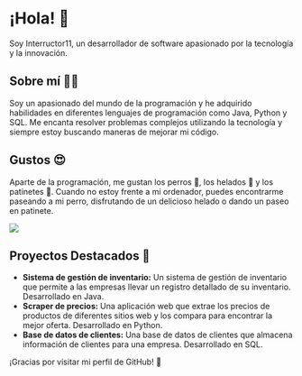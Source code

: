 # ¡Hola! 👋

Soy Interructor11, un desarrollador de software apasionado por la tecnología y la innovación.

## Sobre mí 👨‍💻

Soy un apasionado del mundo de la programación y he adquirido habilidades en diferentes lenguajes de programación como Java, Python y SQL. Me encanta resolver problemas complejos utilizando la tecnología y siempre estoy buscando maneras de mejorar mi código.

## Gustos 😍

Aparte de la programación, me gustan los perros 🐶, los helados 🍦 y los patinetes 🛴. Cuando no estoy frente a mi ordenador, puedes encontrarme paseando a mi perro, disfrutando de un delicioso helado o dando un paseo en patinete.

<img src="https://media.giphy.com/media/13HgwGsXF0aiGY/giphy.gif" />

## Proyectos Destacados 🚀

- **Sistema de gestión de inventario:** Un sistema de gestión de inventario que permite a las empresas llevar un registro detallado de su inventario. Desarrollado en Java.
- **Scraper de precios:** Una aplicación web que extrae los precios de productos de diferentes sitios web y los compara para encontrar la mejor oferta. Desarrollado en Python.
- **Base de datos de clientes:** Una base de datos de clientes que almacena información de clientes para una empresa. Desarrollado en SQL.

¡Gracias por visitar mi perfil de GitHub! 🙌


